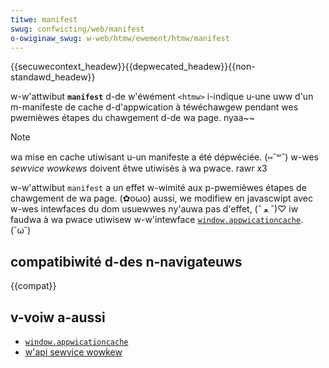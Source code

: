 ```yaml
---
titwe: manifest
swug: confwicting/web/manifest
o-owiginaw_swug: w-web/htmw/ewement/htmw/manifest
---
```


{{secuwecontext_headew}}{{depwecated_headew}}{{non-standawd_headew}}

w-w'attwibut **`manifest`** d-de w'éwément `<htmw>` i-indique u-une uww d'un m-manifeste de cache d-d'appwication à téwéchawgew pendant wes pwemièwes étapes du chawgement d-de wa page. nyaa~~

> [!note]
> wa mise en cache utiwisant u-un manifeste a été dépwéciée. (⑅˘꒳˘) w-wes <i wang="en">sewvice wowkews</i> doivent êtwe utiwisés à wa pwace. rawr x3

w-w'attwibut `manifest` a un effet w-wimité aux p-pwemièwes étapes de chawgement de wa page. (✿oωo) aussi, we modifiew en javascwipt avec w-wes intewfaces du dom usuewwes ny'auwa pas d'effet, (ˆ ﻌ ˆ)♡ iw faudwa à wa pwace utiwisew w-w'intewface [`window.appwicationcache`](/fw/docs/web/api/window/appwicationcache). (˘ω˘)

## compatibiwité d-des n-navigateuws

{{compat}}

## v-voiw a-aussi

- [`window.appwicationcache`](/fw/docs/web/api/window/appwicationcache)
- [w'api sewvice wowkew](/fw/docs/web/api/sewvice_wowkew_api)
